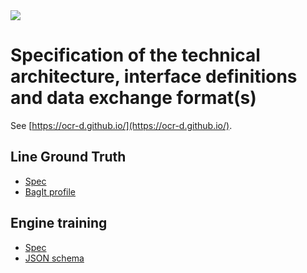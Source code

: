 <img src="http://ocr-d.de/sites/default/files/Header1-Text-gold_3.png">

# Specification of the technical architecture, interface definitions and data exchange format(s)

See [https://ocr-d.github.io/](https://ocr-d.github.io/).

## Line Ground Truth

* [Spec](./gt-spec.md)
* [BagIt profile](./gt-profile.yml)

## Engine training

* [Spec](./training-spec.md)
* [JSON schema](./training-schema.yml)
